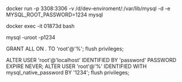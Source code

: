 docker run -p 3308:3306 -v /d/dev-enviroment/:/var/lib/mysql -d -e MYSQL_ROOT_PASSWORD=1234 mysql

docker exec -it 01873d bash

mysql -uroot -p1234

GRANT ALL ON *.* TO 'root'@'%';
flush privileges;

ALTER USER 'root'@'localhost' IDENTIFIED BY 'password' PASSWORD EXPIRE NEVER;
ALTER USER 'root'@'%' IDENTIFIED WITH mysql_native_password BY '1234';
flush privileges;